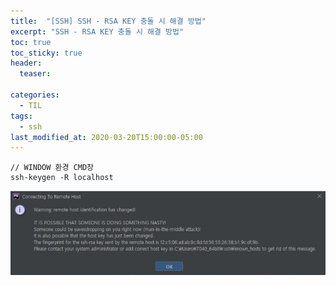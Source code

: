 ```yaml
---
title:  "[SSH] SSH - RSA KEY 충돌 시 해결 방법"
excerpt: "SSH - RSA KEY 충돌 시 해결 방법"
toc: true
toc_sticky: true
header:
  teaser: 

categories:
  - TIL
tags:
  - ssh
last_modified_at: 2020-03-20T15:00:00-05:00
---
```


```
// WINDOW 환경 CMD창
ssh-keygen -R localhost 
```

![1584687442479](../../assets/images/1584687442479.png)